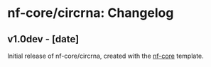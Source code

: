 # nf-core/circrna: Changelog

## v1.0dev - [date]
Initial release of nf-core/circrna, created with the [nf-core](http://nf-co.re/) template.
